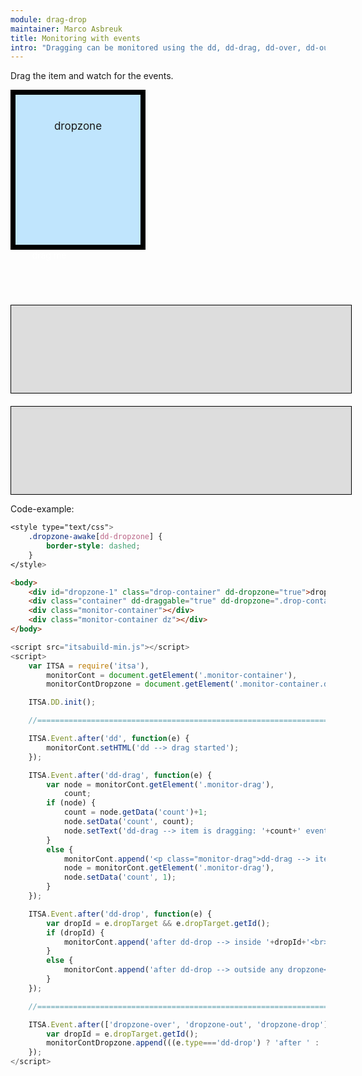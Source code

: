 ```yaml
---
module: drag-drop
maintainer: Marco Asbreuk
title: Monitoring with events
intro: "Dragging can be monitored using the dd, dd-drag, dd-over, dd-out, dd-drop and dd-dropzone events. <br><br><b>Note:</b> it is highly recommended to use the Promised-way instead of this example."
---
```


<style type="text/css">
    .container {
        margin: 10px;
        height: 100px;
        width: 100px;
        background-color: #990073;
        border: 2px solid #000;
        color: #FFF;
        text-align: center;
        padding-top: 10px;
    }
    .drop-container {
        width: 200px;
        height: 200px;
        border: solid 8px #000;
        background-color: #c0e5fd;
        margin-right: 20px;
        text-align: center;
        font-size: 17px;
        padding-top: 40px;
        float: left;
    }
    .monitor-container {
        margin-top: 230px;
        width: 100%;
        min-height: 120px;
        border: solid 1px #000;
        background-color: #ddd;
        padding: 10px 20px;
    }
    .monitor-container.dz {
        margin-top: 20px;
    }
    .body-content.module .monitor-container p {
        margin: 0;
    }
    .body-content.module p.spaced {
        margin-top: 25px;
    }
    .dropzone-awake[dz-dropzone] {
        border-style: dashed;
    }
</style>

Drag the item and watch for the events.


<div id="dropzone-1" class="drop-container" plugin-dz="true">dropzone</div>
<div class="container" plugin-dd="true" dd-dropzone=".drop-container" dd-effect-allowed="all">drag me</div>
<div class="monitor-container"></div>
<div class="monitor-container dz"></div>

<p class="spaced">Code-example:</p>

```css
<style type="text/css">
    .dropzone-awake[dd-dropzone] {
        border-style: dashed;
    }
</style>
```

```html
<body>
    <div id="dropzone-1" class="drop-container" dd-dropzone="true">dropzone</div>
    <div class="container" dd-draggable="true" dd-dropzone=".drop-container" dd-effect-allowed="all">drag me</div>
    <div class="monitor-container"></div>
    <div class="monitor-container dz"></div>
</body>
```

```js
<script src="itsabuild-min.js"></script>
<script>
    var ITSA = require('itsa'),
        monitorCont = document.getElement('.monitor-container'),
        monitorContDropzone = document.getElement('.monitor-container.dz');

    ITSA.DD.init();

    //=======================================================================

    ITSA.Event.after('dd', function(e) {
        monitorCont.setHTML('dd --> drag started');
    });

    ITSA.Event.after('dd-drag', function(e) {
        var node = monitorCont.getElement('.monitor-drag'),
            count;
        if (node) {
            count = node.getData('count')+1;
            node.setData('count', count);
            node.setText('dd-drag --> item is dragging: '+count+' events');
        }
        else {
            monitorCont.append('<p class="monitor-drag">dd-drag --> item is dragging: 1 event</p>');
            node = monitorCont.getElement('.monitor-drag'),
            node.setData('count', 1);
        }
    });

    ITSA.Event.after('dd-drop', function(e) {
        var dropId = e.dropTarget && e.dropTarget.getId();
        if (dropId) {
            monitorCont.append('after dd-drop --> inside '+dropId+'<br>');
        }
        else {
            monitorCont.append('after dd-drop --> outside any dropzone<br>');
        }
    });

    //=======================================================================

    ITSA.Event.after(['dropzone-over', 'dropzone-out', 'dropzone-drop'], function(e) {
        var dropId = e.dropTarget.getId();
        monitorContDropzone.append(((e.type==='dd-drop') ? 'after ' : '')+e.type+' --> '+dropId+'<br>');
    });
</script>
```

<script src="../../dist/itsabuild-min.js"></script>
<script>
    var ITSA = require('itsa'),
        monitorCont = document.getElement('.monitor-container'),
        monitorContDropzone = document.getElement('.monitor-container.dz');

    ITSA.DD.init();

    //=======================================================================

    ITSA.Event.after('dd', function(e) {
        monitorCont.setHTML('dd --> drag started');
    });

    ITSA.Event.after('dd-drag', function(e) {
        var node = monitorCont.getElement('.monitor-drag'),
            count;
        if (node) {
            count = node.getData('count')+1;
            node.setData('count', count);
            node.setText('dd-drag --> item is dragging: '+count+' events');
        }
        else {
            monitorCont.append('<p class="monitor-drag">dd-drag --> item is dragging: 1 event</p>');
            node = monitorCont.getElement('.monitor-drag'),
            node.setData('count', 1);
        }
    });

    ITSA.Event.after('dd-drop', function(e) {
        var dropId = e.dropTarget && e.dropTarget.getId();
        if (dropId) {
            monitorCont.append('after dd-drop --> inside '+dropId+'<br>');
        }
        else {
            monitorCont.append('after dd-drop --> outside any dropzone<br>');
        }
    });

    //=======================================================================

    ITSA.Event.after(['dropzone-over', 'dropzone-out', 'dropzone-drop'], function(e) {
        monitorContDropzone.append(((e.type==='dd-drop') ? 'after ' : '')+e.type+' --> '+e.target.getId()+'<br>');
    });
</script>
